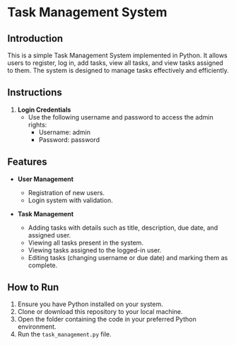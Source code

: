 # Task Management System

## Introduction
This is a simple Task Management System implemented in Python. It allows users to register, log in, add tasks, view all tasks, and view tasks assigned to them. The system is designed to manage tasks effectively and efficiently.

## Instructions

1. **Login Credentials**
   - Use the following username and password to access the admin rights:
     - Username: admin
     - Password: password

## Features

- **User Management**
  - Registration of new users.
  - Login system with validation.

- **Task Management**
  - Adding tasks with details such as title, description, due date, and assigned user.
  - Viewing all tasks present in the system.
  - Viewing tasks assigned to the logged-in user.
  - Editing tasks (changing username or due date) and marking them as complete.

## How to Run

1. Ensure you have Python installed on your system.
2. Clone or download this repository to your local machine.
3. Open the folder containing the code in your preferred Python environment.
4. Run the `task_management.py` file.

